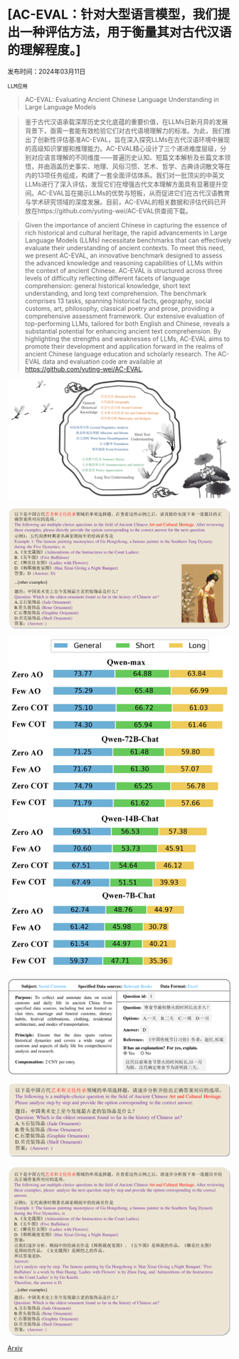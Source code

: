# [AC-EVAL：针对大型语言模型，我们提出一种评估方法，用于衡量其对古代汉语的理解程度。]

发布时间：2024年03月11日

`LLM应用`

> AC-EVAL: Evaluating Ancient Chinese Language Understanding in Large Language Models

> 鉴于古代汉语承载深厚历史文化底蕴的重要价值，在LLMs日新月异的发展背景下，亟需一套能有效检验它们对古代语境理解力的标准。为此，我们推出了创新性评估基准AC-EVAL，旨在深入探究LLMs在古代汉语环境中展现的高级知识掌握和推理能力。AC-EVAL精心设计了三个递进难度层级，分别对应语言理解的不同维度——普遍历史认知、短篇文本解析及长篇文本领悟，并由涵盖历史事实、地理、风俗习惯、艺术、哲学、古典诗词散文等在内的13项任务组成，构建了一套全面评估体系。我们对一批顶尖的中英文LLMs进行了深入评估，发现它们在增强古代文本理解方面具有显著提升空间。AC-EVAL旨在揭示LLMs的优势与短板，从而促进它们在古代汉语教育与学术研究领域的深度发展。目前，AC-EVAL的相关数据和评估代码已开放在https://github.com/yuting-wei/AC-EVAL供查阅下载。

> Given the importance of ancient Chinese in capturing the essence of rich historical and cultural heritage, the rapid advancements in Large Language Models (LLMs) necessitate benchmarks that can effectively evaluate their understanding of ancient contexts. To meet this need, we present AC-EVAL, an innovative benchmark designed to assess the advanced knowledge and reasoning capabilities of LLMs within the context of ancient Chinese. AC-EVAL is structured across three levels of difficulty reflecting different facets of language comprehension: general historical knowledge, short text understanding, and long text comprehension. The benchmark comprises 13 tasks, spanning historical facts, geography, social customs, art, philosophy, classical poetry and prose, providing a comprehensive assessment framework. Our extensive evaluation of top-performing LLMs, tailored for both English and Chinese, reveals a substantial potential for enhancing ancient text comprehension. By highlighting the strengths and weaknesses of LLMs, AC-EVAL aims to promote their development and application forward in the realms of ancient Chinese language education and scholarly research. The AC-EVAL data and evaluation code are available at https://github.com/yuting-wei/AC-EVAL.

![AC-EVAL：针对大型语言模型，我们提出一种评估方法，用于衡量其对古代汉语的理解程度。](../../../paper_images/2403.06574/x1.png)

![AC-EVAL：针对大型语言模型，我们提出一种评估方法，用于衡量其对古代汉语的理解程度。](../../../paper_images/2403.06574/x2.png)

![AC-EVAL：针对大型语言模型，我们提出一种评估方法，用于衡量其对古代汉语的理解程度。](../../../paper_images/2403.06574/x3.png)

![AC-EVAL：针对大型语言模型，我们提出一种评估方法，用于衡量其对古代汉语的理解程度。](../../../paper_images/2403.06574/x4.png)

![AC-EVAL：针对大型语言模型，我们提出一种评估方法，用于衡量其对古代汉语的理解程度。](../../../paper_images/2403.06574/x5.png)

![AC-EVAL：针对大型语言模型，我们提出一种评估方法，用于衡量其对古代汉语的理解程度。](../../../paper_images/2403.06574/x6.png)

[Arxiv](https://arxiv.org/abs/2403.06574)